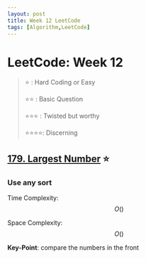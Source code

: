 ```yaml
---
layout: post
title: Week 12 LeetCode
tags: [Algorithm,LeetCode]
---
```

# LeetCode: Week 12
> :star: : Hard Coding or Easy
>
> :star::star: : Basic Question
>
> :star::star::star: : Twisted but worthy
>
> :star::star::star::star:: Discerning

## [179. Largest Number](https://leetcode.com/problems/largest-number/) :star:

### Use any sort

Time Complexity: $$O()$$

Space Complexity: $$O()$$

**Key-Point**:  compare the numbers in the front

```python

```
